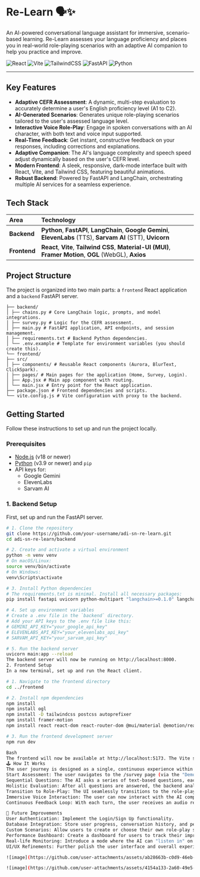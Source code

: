 # Re-Learn 🗣️✨

An AI-powered conversational language assistant for immersive, scenario-based learning. Re-Learn assesses your language proficiency and places you in real-world role-playing scenarios with an adaptive AI companion to help you practice and improve.

![React](https://img.shields.io/badge/react-%2320232a.svg?style=for-the-badge&logo=react&logoColor=%2361DAFB)
![Vite](https://img.shields.io/badge/vite-%23646CFF.svg?style=for-the-badge&logo=vite&logoColor=white)
![TailwindCSS](https://img.shields.io/badge/tailwindcss-%2338B2AC.svg?style=for-the-badge&logo=tailwind-css&logoColor=white)
![FastAPI](https://img.shields.io/badge/FastAPI-005571?style=for-the-badge&logo=fastapi)
![Python](https://img.shields.io/badge/python-3670A0?style=for-the-badge&logo=python&logoColor=ffdd54)

---

##  Key Features

-   **Adaptive CEFR Assessment**: A dynamic, multi-step evaluation to accurately determine a user's English proficiency level (A1 to C2).
-   **AI-Generated Scenarios**: Generates unique role-playing scenarios tailored to the user's assessed language level.
-   **Interactive Voice Role-Play**: Engage in spoken conversations with an AI character, with both text and voice input supported.
-   **Real-Time Feedback**: Get instant, constructive feedback on your responses, including corrections and explanations.
-   **Adaptive Companion**: The AI's language complexity and speech speed adjust dynamically based on the user's CEFR level.
-   **Modern Frontend**: A sleek, responsive, dark-mode interface built with React, Vite, and Tailwind CSS, featuring beautiful animations.
-   **Robust Backend**: Powered by FastAPI and LangChain, orchestrating multiple AI services for a seamless experience.

##  Tech Stack

| Area       | Technology                                                                                                       |
| :--------- | :--------------------------------------------------------------------------------------------------------------- |
| **Backend**  | **Python**, **FastAPI**, **LangChain**, **Google Gemini**, **ElevenLabs** (TTS), **Sarvam AI** (STT), **Uvicorn**      |
| **Frontend** | **React**, **Vite**, **Tailwind CSS**, **Material-UI (MUI)**, **Framer Motion**, **OGL** (WebGL), **Axios**        |

##  Project Structure

The project is organized into two main parts: a `frontend` React application and a `backend` FastAPI server.
```
├── backend/
│ ├── chains.py # Core LangChain logic, prompts, and model integrations.
│ ├── survey.py # Logic for the CEFR assessment.
│ ├── main.py # FastAPI application, API endpoints, and session management.
│ ├── requirements.txt # Backend Python dependencies.
│ └── .env.example # Template for environment variables (you should create this).
└── frontend/
├── src/
│ ├── components/ # Reusable React components (Aurora, BlurText, ClickSpark).
│ ├── pages/ # Main pages for the application (Home, Survey, Login).
│ ├── App.jsx # Main app component with routing.
│ └── main.jsx # Entry point for the React application.
├── package.json # Frontend dependencies and scripts.
└── vite.config.js # Vite configuration with proxy to the backend.
```

##  Getting Started

Follow these instructions to set up and run the project locally.

### Prerequisites

-   [Node.js](https://nodejs.org/) (v18 or newer)
-   [Python](https://www.python.org/downloads/) (v3.9 or newer) and `pip`
-   API keys for:
    -   Google Gemini
    -   ElevenLabs
    -   Sarvam AI

### 1. Backend Setup

First, set up and run the FastAPI server.

```bash
# 1. Clone the repository
git clone https://github.com/your-username/adi-sn-re-learn.git
cd adi-sn-re-learn/backend

# 2. Create and activate a virtual environment
python -m venv venv
# On macOS/Linux:
source venv/bin/activate
# On Windows:
venv\Scripts\activate

# 3. Install Python dependencies
# The requirements.txt is minimal. Install all necessary packages:
pip install fastapi uvicorn python-multipart "langchain>=0.1.0" langchain-google-genai pydantic "elevenlabs>=1.0.0" sarvamai-client python-dotenv "nest-asyncio>=1.0.0"

# 4. Set up environment variables
# Create a .env file in the `backend` directory.
# Add your API keys to the .env file like this:
# GEMINI_API_KEY="your_google_api_key"
# ELEVENLABS_API_KEY="your_elevenlabs_api_key"
# SARVAM_API_KEY="your_sarvam_api_key"

# 5. Run the backend server
uvicorn main:app --reload
The backend server will now be running on http://localhost:8000.
2. Frontend Setup
In a new terminal, set up and run the React client.

# 1. Navigate to the frontend directory
cd ../frontend

# 2. Install npm dependencies
npm install
npm install ogl
npm install -D tailwindcss postcss autoprefixer
npm install framer-motion
npm install react react-dom react-router-dom @mui/material @emotion/react @emotion/styled 

# 3. Run the frontend development server
npm run dev

Bash
The frontend will now be available at http://localhost:5173. The Vite server is configured to automatically proxy API requests to the backend.
🕹️ How It Works
The user journey is designed as a single, continuous experience within the "Demo" page:
Start Assessment: The user navigates to the /survey page (via the "Demo" link), which automatically starts a new session.
Sequential Questions: The AI asks a series of text-based questions, each corresponding to a CEFR level (A1 -> C2).
Holistic Evaluation: After all questions are answered, the backend analyzes the entire transcript to determine a final, accurate CEFR level.
Transition to Role-Play: The UI seamlessly transitions to the role-play stage. The chat history is maintained, and a right-hand panel appears with the AI-generated scenario and feedback sections.
Immersive Voice Interaction: The user can now interact with the AI companion using their voice. The text input is replaced by a microphone button.
Continuous Feedback Loop: With each turn, the user receives an audio reply from the AI, and the feedback panel is updated with live corrections and explanations.

🔮 Future Improvements
User Authentication: Implement the Login/Sign Up functionality.
Database Integration: Store user progress, conversation history, and performance metrics.
Custom Scenarios: Allow users to create or choose their own role-play scenarios.
Performance Dashboard: Create a dashboard for users to track their improvement over time.
Real-life Monitoring: Introduce a mode where the AI can "listen in" on real-world practice conversations (with consent) and provide after-the-fact feedback.
UI/UX Refinements: Further polish the user interface and overall experience.

![image](https://github.com/user-attachments/assets/ab28663b-c0d9-46eb-a257-0bcbc21a7369)

![image](https://github.com/user-attachments/assets/4154a133-2a60-49e5-96bb-35573464dbf7)
